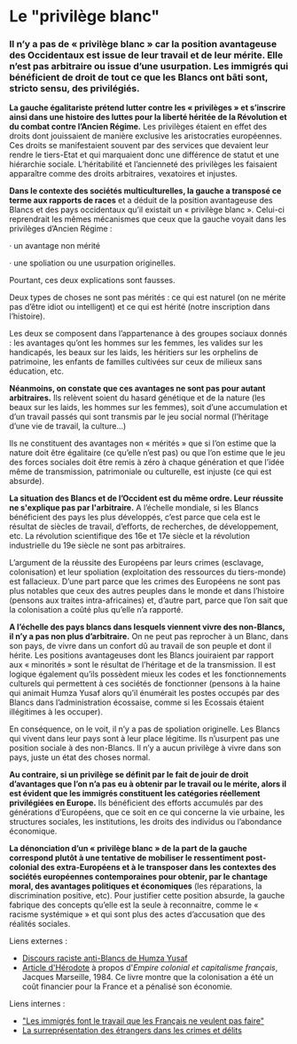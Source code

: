 # Le "privilège blanc"

### Il n’y a pas de « privilège blanc » car la position avantageuse des Occidentaux est issue de leur travail et de leur mérite. Elle n’est pas arbitraire ou issue d’une usurpation. Les immigrés qui bénéficient de droit de tout ce que les Blancs ont bâti sont, stricto sensu, des privilégiés.

**La gauche égalitariste prétend lutter contre les « privilèges » et s’inscrire ainsi dans une histoire des luttes pour la liberté héritée de la Révolution et du combat contre l’Ancien Régime.** Les privilèges étaient en effet des droits dont jouissaient de manière exclusive les aristocraties européennes. Ces droits se manifestaient souvent par des services que devaient leur rendre le tiers-Etat et qui marquaient donc une différence de statut et une hiérarchie sociale. L’héritabilité et l’ancienneté des privilèges les faisaient apparaître comme des droits arbitraires, vexatoires et injustes.

**Dans le contexte des sociétés multiculturelles, la gauche a transposé ce terme aux rapports de races** et a déduit de la position avantageuse des Blancs et des pays occidentaux qu’il existait un « privilège blanc ». Celui-ci reprendrait les mêmes mécanismes que ceux que la gauche voyait dans les privilèges d’Ancien Régime :

·       un avantage non mérité

·       une spoliation ou une usurpation originelles.

Pourtant, ces deux explications sont fausses.

Deux types de choses ne sont pas mérités : ce qui est naturel (on ne mérite pas d’être idiot ou intelligent) et ce qui est hérité (notre inscription dans l’histoire).

Les deux se composent dans l’appartenance à des groupes sociaux donnés : les avantages qu’ont les hommes sur les femmes, les valides sur les handicapés, les beaux sur les laids, les héritiers sur les orphelins de patrimoine, les enfants de familles cultivées sur ceux de milieux sans éducation, etc.

**Néanmoins, on constate que ces avantages ne sont pas pour autant arbitraires.** Ils relèvent soient du hasard génétique et de la nature (les beaux sur les laids, les hommes sur les femmes), soit d’une accumulation et d’un travail passés qui sont transmis par le jeu social normal (l’héritage d’une vie de travail, la culture…)

Ils ne constituent des avantages non « mérités » que si l’on estime que la nature doit être égalitaire (ce qu’elle n’est pas) ou que l’on estime que le jeu des forces sociales doit être remis à zéro à chaque génération et que l’idée même de transmission, patrimoniale ou culturelle, est injuste (ce qui est absurde).

**La situation des Blancs et de l’Occident est du même ordre. Leur réussite ne s'explique pas par l'arbitraire.** A l’échelle mondiale, si les Blancs bénéficient des pays les plus développés, c’est parce que cela est le résultat de siècles de travail, d’efforts, de recherches, de développement, etc. La révolution scientifique des 16e et 17e siècle et la révolution industrielle du 19e siècle ne sont pas arbitraires.

L’argument de la réussite des Européens par leurs crimes (esclavage, colonisation) et leur spoliation (exploitation des ressources du tiers-monde) est fallacieux. D’une part parce que les crimes des Européens ne sont pas plus notables que ceux des autres peuples dans le monde et dans l’histoire (pensons aux traites intra-africaines) et, d’autre part, parce que l’on sait que la colonisation a coûté plus qu’elle n’a rapporté.

**A l’échelle des pays blancs dans lesquels viennent vivre des non-Blancs, il n’y a pas non plus d’arbitraire.** On ne peut pas reprocher à un Blanc, dans son pays, de vivre dans un confort dû au travail de son peuple et dont il hérite. Les positions avantageuses dont les Blancs jouiraient par rapport aux « minorités » sont le résultat de l’héritage et de la transmission. Il est logique également qu’ils possèdent mieux les codes et les fonctionnements culturels qui permettent à ces sociétés de fonctionner (pensons à la haine qui animait Humza Yusaf alors qu’il énumérait les postes occupés par des Blancs dans l’administration écossaise, comme si les Ecossais étaient illégitimes à les occuper).

En conséquence, on le voit, il n’y a pas de spoliation originelle. Les Blancs qui vivent dans leur pays sont à leur place légitime. Ils n’usurpent pas une position sociale à des non-Blancs. Il n’y a aucun privilège à vivre dans son pays, juste un état des choses normal.

**Au contraire, si un privilège se définit par le fait de jouir de droit d’avantages que l’on n’a pas eu à obtenir par le travail ou le mérite, alors il est évident que les immigrés constituent les catégories réellement privilégiées en Europe.** Ils bénéficient des efforts accumulés par des générations d’Européens, que ce soit en ce qui concerne la vie urbaine, les structures sociales, les institutions, les droits des individus ou l’abondance économique.

**La dénonciation d’un « privilège blanc » de la part de la gauche correspond plutôt à une tentative de mobiliser le ressentiment post-colonial des extra-Européens et à le transposer dans les contextes des sociétés européennes contemporaines pour obtenir, par le chantage moral, des avantages politiques et économiques** (les réparations, la discrimination positive, etc). Pour justifier cette position absurde, la gauche fabrique des concepts qu’elle est la seule à reconnaitre, comme le « racisme systémique » et qui sont plus des actes d’accusation que des réalités sociales.



Liens externes :

* [Discours raciste anti-Blancs de Humza Yusaf](https://www.youtube.com/watch?v=FI3JBBlmej4)
* [Article d'Hérodote](https://www.herodote.net/Empire_colonial_et_capitalisme_francais-bibliographie-31.php) à propos d'_Empire colonial et capitalisme français_, Jacques Marseille,  &#x20;1984\. Ce livre montre que la colonisation a été un coût financier pour la France et a pénalisé son économie.

Liens internes :

* ["Les immigrés font le travail que les Français ne veulent pas faire"](les-immigres-font-le-travail-que-les-francais-ne-veulent-pas-faire.md)
* [La surreprésentation des étrangers dans les crimes et délits](la-surrepresentation-des-etrangers-dans-les-crimes-et-delits.md)
